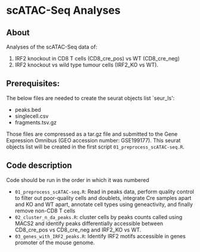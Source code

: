 # scATAC-Seq Analyses


## About
Analyses of the scATAC-Seq data of:
1. IRF2 knockout in CD8 T cells (CD8_cre_pos) vs WT (CD8_cre_neg)
2. IRF2 knockout vs wild type tumour cells (IRF2_KO vs WT).

## Prerequisites:
The below files are needed to create the seurat objects list `seur_ls':
* peaks.bed
* singlecell.csv
* fragments.tsv.gz

Those files are compressed as a tar.gz file and submitted to the Gene Expression Omnibus (GEO accession number: GSE199177). This seurat objects list will be created in the first script `01_preprocess_scATAC-seq.R`.

## Code description
Code should be run in the order in which it was numbered
* `01_preprocess_scATAC-seq.R`: Read in peaks data, perform quality control to filter out poor-quality cells and doublets, integrate Cre samples apart and KO and WT apart, annotate cell types using geneactivity,
and finally remove non-CD8 T cells
* `02_cluster_n_da_peaks.R`: cluster cells by peaks counts called using MACS2 and identify peaks differentially accessible between CD8_cre_pos vs CD8_cre_neg and IRF2_KO vs WT.
* `03_genes_with_IRF2_peaks.R`: Identify IRF2 motifs accessible in genes promoter of the mouse genome.
